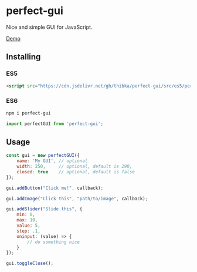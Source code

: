 # perfect-gui
Nice and simple GUI for JavaScript.

[Demo](https://thibka.github.io/perfect-gui/public/)

## Installing

### ES5
```html
<script src="https://cdn.jsdelivr.net/gh/thibka/perfect-gui/src/es5/perfect-gui-es5.min.js"></script>
```

### ES6
```bash
npm i perfect-gui
```

```javascript
import perfectGUI from 'perfect-gui';
```

## Usage

```javascript
const gui = new perfectGUI({
    name: 'My GUI', // optional
    width: 250,     // optional, default is 290,
    closed: true    // optional, default is false
});
```

```javascript
gui.addButton("Click me!", callback);

gui.addImage("Click this", "path/to/image", callback);

gui.addSlider("Slide this", {
    min: 0,
    max: 10,
    value: 5,
    step: .1,
    oninput: (value) => {
        // do something nice
    }
});

gui.toggleClose();

```